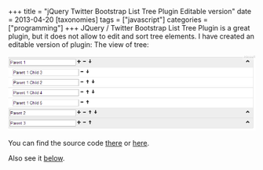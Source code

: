 +++
title = "jQuery Twitter Bootstrap List Tree Plugin Editable version"
date = 2013-04-20
[taxonomies]
tags = ["javascript"]
categories = ["programming"]
+++
JQuery / Twitter Bootstrap List Tree Plugin is a great plugin, but it does not allow to edit and sort tree elements. I have created an editable version of plugin: The view of tree:
<!-- more -->
![example](/images/bootstrap_tree.png)

You can find the source code [there](http://pastebin.com/BTA4nL1c) or [here](/code/tree.js).

Also see it [below](http://jsfiddle.net/QD8Hs/1060/).